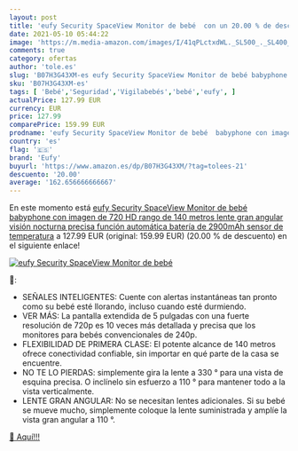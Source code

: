 ```yaml
---
layout: post
title: 'eufy Security SpaceView Monitor de bebé  con un 20.00 % de descuento'
date: 2021-05-10 05:44:22
image: 'https://m.media-amazon.com/images/I/41qPLctxdWL._SL500_._SL400_.jpg'
comments: true
category: ofertas
author: 'tole.es'
slug: 'B07H3G43XM-es eufy Security SpaceView Monitor de bebé babyphone con...'
sku: 'B07H3G43XM-es'
tags: [ 'Bebé','Seguridad','Vigilabebés','bebé','eufy', ]
actualPrice: 127.99 EUR
currency: EUR
price: 127.99
comparePrice: 159.99 EUR
prodname: 'eufy Security SpaceView Monitor de bebé  babyphone con imagen de 720 HD  rango de 140 metros  lente gran angular  visión nocturna precisa  función automática  batería de 2900mAh  sensor de temperatura'
country: 'es'
flag: '🇪🇸'
brand: 'Eufy'
buyurl: 'https://www.amazon.es/dp/B07H3G43XM/?tag=tolees-21'
descuento: '20.00'
average: '162.656666666667'
---
```


En este momento está [eufy Security SpaceView Monitor de bebé  babyphone con imagen de 720 HD  rango de 140 metros  lente gran angular  visión nocturna precisa  función automática  batería de 2900mAh  sensor de temperatura](https://www.amazon.es/dp/B07H3G43XM/?tag=tolees-21) a 127.99 EUR (original: 159.99 EUR) (20.00 %  de descuento) en el siguiente enlace!

[![eufy Security SpaceView Monitor de bebé ](https://m.media-amazon.com/images/I/41qPLctxdWL._SL500_._SL400_.jpg)](https://www.amazon.es/dp/B07H3G43XM/?tag=tolees-21)

🔎:

- SEÑALES INTELIGENTES: Cuente con alertas instantáneas tan pronto como su bebé esté llorando, incluso cuando esté durmiendo.
- VER MÁS: La pantalla extendida de 5 pulgadas con una fuerte resolución de 720p es 10 veces más detallada y precisa que los monitores para bebés convencionales de 240p.
- FLEXIBILIDAD DE PRIMERA CLASE: El potente alcance de 140 metros ofrece conectividad confiable, sin importar en qué parte de la casa se encuentre.
- NO TE LO PIERDAS: simplemente gira la lente a 330 ° para una vista de esquina precisa. O inclínelo sin esfuerzo a 110 ° para mantener todo a la vista verticalmente.
- LENTE GRAN ANGULAR: No se necesitan lentes adicionales. Si su bebé se mueve mucho, simplemente coloque la lente suministrada y amplíe la vista gran angular a 110 °.

[🛒 Aquí!!!](https://www.amazon.es/dp/B07H3G43XM/?tag=tolees-21)
